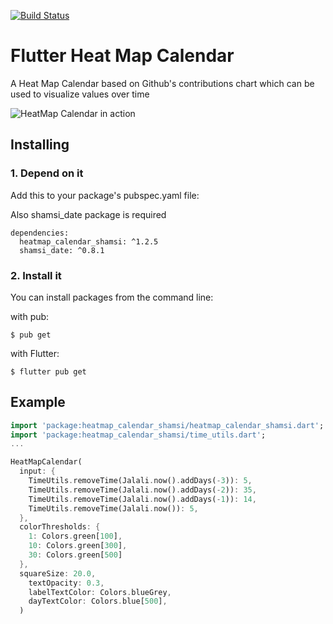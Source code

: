 [![Build Status](https://travis-ci.org/pedrohff/flutter_heatmap_calendar.svg?branch=master)](https://travis-ci.org/pedrohff/flutter_heatmap_calendar)
# Flutter Heat Map Calendar
A Heat Map Calendar based on Github's contributions chart which can be used to visualize values over time

![HeatMap Calendar in action](https://thumbs.gfycat.com/ImmaculateRequiredLarva.webp)


## Installing

### 1. Depend on it
Add this to your package's pubspec.yaml file:

Also shamsi_date package is required

```
dependencies:
  heatmap_calendar_shamsi: ^1.2.5
  shamsi_date: ^0.8.1
```

### 2. Install it
You can install packages from the command line:

with pub:

```shell
$ pub get
```

with Flutter:

```shell
$ flutter pub get
```

## Example
```dart
import 'package:heatmap_calendar_shamsi/heatmap_calendar_shamsi.dart';
import 'package:heatmap_calendar_shamsi/time_utils.dart';
...

HeatMapCalendar(
  input: {
    TimeUtils.removeTime(Jalali.now().addDays(-3)): 5,
    TimeUtils.removeTime(Jalali.now().addDays(-2)): 35,
    TimeUtils.removeTime(Jalali.now().addDays(-1)): 14,
    TimeUtils.removeTime(Jalali.now()): 5,
  },
  colorThresholds: {
    1: Colors.green[100],
    10: Colors.green[300],
    30: Colors.green[500]
  },
  squareSize: 20.0,
    textOpacity: 0.3,
    labelTextColor: Colors.blueGrey,
    dayTextColor: Colors.blue[500],
  )
```
